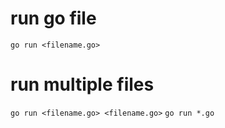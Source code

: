# run go file

`go run <filename.go>`

# run multiple files

`go run <filename.go> <filename.go>`
`go run *.go`
